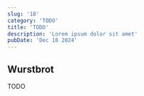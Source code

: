 ```yaml
---
slug: '18'
category: 'TODO'
title: 'TODO'
description: 'Lorem ipsum dolor sit amet'
pubDate: 'Dec 18 2024'
---
```




## Wurstbrot

TODO